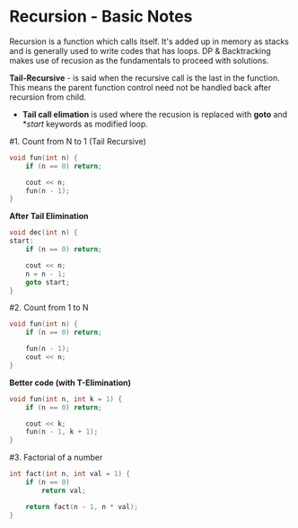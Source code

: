 # Recursion - Basic Notes

Recursion is a function which calls itself. It's added up in memory as stacks and is generally used to write codes that has loops.
DP & Backtracking makes use of recusion as the fundamentals to proceed with solutions.

**Tail-Recursive** - is said when the recursive call is the last in the function. This means the parent function control need not be handled back after recursion from child.
- **Tail call elimation** is used where the recusion is replaced with **goto** and **start* keywords as modified loop.

#1. Count from N to 1 (Tail Recursive)

```cpp
void fun(int n) {
	if (n == 0) return;

	cout << n;
	fun(n - 1);
}
```

**After Tail Elimination**
```cpp
void dec(int n) {
start:
	if (n == 0) return;

	cout << n;
	n = n - 1;
	goto start;
}
```

#2. Count from 1 to N

```cpp
void fun(int n) {
	if (n == 0) return;

	fun(n - 1);
	cout << n;
}
```
**Better code (with T-Elimination)**
```cpp
void fun(int n, int k = 1) {
	if (n == 0) return;

	cout << k;
	fun(n - 1, k + 1);
}
```

#3. Factorial of a number

```cpp
int fact(int n, int val = 1) {
	if (n == 0) 
		return val;

	return fact(n - 1, n * val);
}
```
